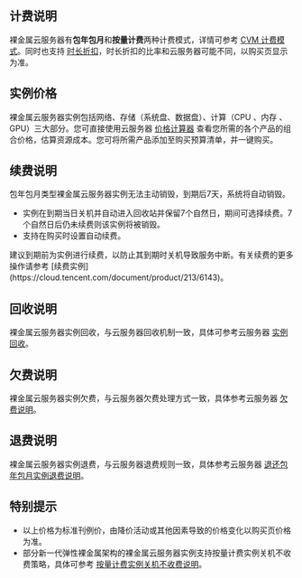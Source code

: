 

## 计费说明

裸金属云服务器有**包年包月**和**按量计费**两种计费模式，详情可参考 [CVM 计费模式](https://cloud.tencent.com/document/product/213/2180)。同时也支持 [时长折扣](https://cloud.tencent.com/document/product/213/2176)，时长折扣的比率和云服务器可能不同，以购买页显示为准。


## 实例价格
裸金属云服务器实例包括网络、存储（系统盘、数据盘）、计算（CPU 、内存 、GPU）三大部分。您可直接使用云服务器 [价格计算器](https://buy.cloud.tencent.com/price/cvm/calculator) 查看您所需的各个产品的组合价格，估算资源成本。您可将所需产品添加至购买预算清单，并一键购买。


## 续费说明
包年包月类型裸金属云服务器实例无法主动销毁，到期后7天，系统将自动销毁。

* 实例在到期当日关机并自动进入回收站并保留7个自然日，期间可选择续费。7个自然日后仍未续费则该实例将被销毁。
* 支持在购买时设置自动续费。


<dx-alert infotype="explain" title="">
建议到期前为实例进行续费，以防止其到期时关机导致服务中断。有关续费的更多操作请参考 [续费实例](https://cloud.tencent.com/document/product/213/6143)。
</dx-alert>


## 回收说明

裸金属云服务器实例回收，与云服务器回收机制一致，具体可参考云服务器 [实例回收](https://cloud.tencent.com/doc/product/213/4931#.E5.AE.9E.E4.BE.8B.E5.9B.9E.E6.94.B6)。

## 欠费说明
裸金属云服务器实例欠费，与云服务器欠费处理方式一致，具体参考云服务器 [欠费说明](https://cloud.tencent.com/document/product/213/2181)。

## 退费说明
裸金属云服务器实例退费，与云服务器退费规则一致，具体参考云服务器 [退还包年包月实例退费说明](https://cloud.tencent.com/document/product/213/9711)。

## 特别提示

* 以上价格为标准刊例价，由降价活动或其他因素导致的价格变化以购买页价格为准。
* 部分新一代弹性裸金属架构的裸金属云服务器实例支持按量计费实例关机不收费策略，具体可参考 [按量计费实例关机不收费说明](https://cloud.tencent.com/document/product/213/19918)。
